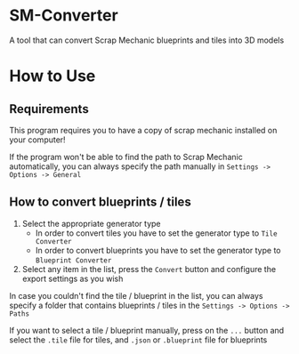 # SM-Converter
A tool that can convert Scrap Mechanic blueprints and tiles into 3D models

# How to Use
## Requirements
This program requires you to have a copy of scrap mechanic installed on your computer!

If the program won't be able to find the path to Scrap Mechanic automatically, you can always specify the path manually in `Settings -> Options -> General`

## How to convert blueprints / tiles
1. Select the appropriate generator type
    - In order to convert tiles you have to set the generator type to `Tile Converter`
    - In order to convert blueprints you have to set the generator type to `Blueprint Converter`
2. Select any item in the list, press the `Convert` button and configure the export settings as you wish

In case you couldn't find the tile / blueprint in the list, you can always specify a folder that contains blueprints / tiles in the `Settings -> Options -> Paths`<br>

If you want to select a tile / blueprint manually, press on the `...` button and select the `.tile` file for tiles, and `.json` or `.blueprint` file for blueprints
